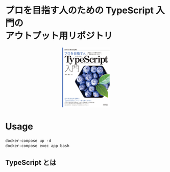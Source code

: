 # プロを目指す人のための TypeScript 入門の<br>アウトプット用リポジトリ

<div style="text-align: center;">
<img src="./book_img.jpg" width="30%" >
</div>

# Usage

```
docker-compose up -d
docker-compose exec app bash
```

## TypeScript とは
